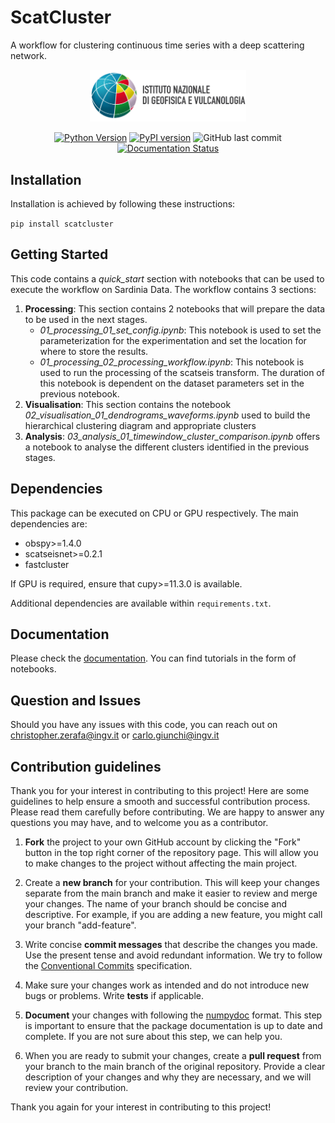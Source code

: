 # ScatCluster
A workflow for clustering continuous time series with a deep scattering network.

<div align=center>

<img src=docs/source/_static/scatcluster_text.png width=250px/>

[![Python Version](https://img.shields.io/pypi/pyversions/scatcluster)](https://pypi.org/project/scatcluster/)
[![PyPI version](https://badge.fury.io/py/scatcluster.svg)](https://badge.fury.io/py/scatcluster)
![GitHub last commit](https://img.shields.io/github/last-commit/INGV/scatcluster)
[![Documentation Status](https://readthedocs.org/projects/scatcluster/badge/?version=latest)](https://scatcluster.readthedocs.io/en/latest/?badge=latest)

</div>

## Installation
Installation is achieved by following these instructions:

`pip install scatcluster`

## Getting Started
This code contains a *quick_start* section with notebooks that can be used to execute the workflow on Sardinia Data. The workflow contains 3 sections:
1. **Processing**: This section contains 2 notebooks that will prepare the data to be used in the next stages.
    - *01_processing_01_set_config.ipynb*: This notebook is used to set the parameterization for the experimentation and set the location for where to store the results.
    - *01_processing_02_processing_workflow.ipynb*: This notebook is used to run the processing of the scatseis transform. The duration of this notebook is dependent on the dataset parameters set in the previous notebook.
2. **Visualisation**: This section contains the notebook *02_visualisation_01_dendrograms_waveforms.ipynb* used to build the hierarchical clustering diagram and appropriate clusters
3. **Analysis**: *03_analysis_01_timewindow_cluster_comparison.ipynb* offers a notebook to analyse the different clusters identified in the previous stages.

## Dependencies
This package can be executed on CPU or GPU respectively. The main dependencies are:
- obspy>=1.4.0
- scatseisnet>=0.2.1
- fastcluster

If GPU is required, ensure that cupy>=11.3.0 is available.

Additional dependencies are available within `requirements.txt`.

## Documentation

Please check the [documentation](https://scatcluster.readthedocs.io/en/latest/). You can find tutorials in the form of notebooks.

## Question and Issues
Should you have any issues with this code, you can reach out on christopher.zerafa@ingv.it or carlo.giunchi@ingv.it

## Contribution guidelines

Thank you for your interest in contributing to this project! Here are some guidelines to help ensure a smooth and successful contribution process. Please read them carefully before contributing. We are happy to answer any questions you may have, and to welcome you as a contributor.

1. __Fork__ the project to your own GitHub account by clicking the "Fork" button in the top right corner of the repository page. This will allow you to make changes to the project without affecting the main project.

2. Create a __new branch__ for your contribution. This will keep your changes separate from the main branch and make it easier to review and merge your changes. The name of your branch should be concise and descriptive. For example, if you are adding a new feature, you might call your branch "add-feature".

3. Write concise __commit messages__ that describe the changes you made. Use the present tense and avoid redundant information. We try to follow the [Conventional Commits](https://www.conventionalcommits.org/en/v1.0.0/) specification.

4. Make sure your changes work as intended and do not introduce new bugs or problems. Write __tests__ if applicable.

5. __Document__ your changes with following the [numpydoc](https://numpydoc.readthedocs.io/en/latest/format.html) format. This step is important to ensure that the package documentation is up to date and complete. If you are not sure about this step, we can help you.

6. When you are ready to submit your changes, create a __pull request__ from your branch to the main branch of the original repository. Provide a clear description of your changes and why they are necessary, and we will review your contribution.

Thank you again for your interest in contributing to this project!